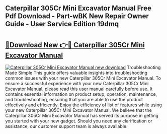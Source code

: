 ## Caterpillar 305Cr Mini Excavator Manual Free Pdf Download - Part-wBK New Repair Owner Guide - User Service Edition 19dmq

# <h2><a href="http://bc6791.oget.top/?id=Caterpillar+305Cr+Mini+Excavator+Manual">🔗Download New 👉🔴 Caterpillar 305Cr Mini Excavator Manual</a></h2>

[![Caterpillar 305Cr Mini Excavator Manual new download](https://i.imgur.com/5g1atiW.png)](http://bc6791.oget.top/?id=Caterpillar+305Cr+Mini+Excavator+Manual)
Troubleshooting Made Simple This guide offers valuable insights into troubleshooting common issues with your new Caterpillar 305Cr Mini Excavator Manual. To ensure a successful experience with your new Caterpillar 305Cr Mini Excavator Manual, please read this user manual carefully before use. It contains essential information on product setup, operation, maintenance, and troubleshooting, ensuring that you are able to use the product effectively and efficiently. Enjoy the efficiency of list of features while using your new Caterpillar 305Cr Mini Excavator Manual. We believe that the Caterpillar 305Cr Mini Excavator Manual has served its purpose in getting you started with your new gadget. Should you need any clarification or assistance, our customer support team is always available.
